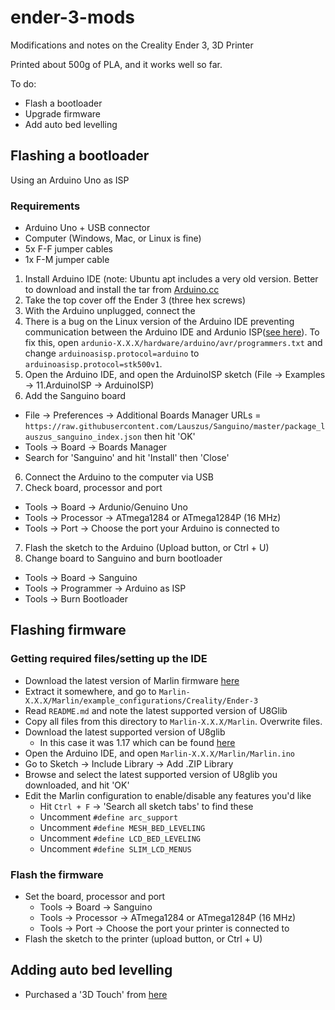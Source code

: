 # ender-3-mods
Modifications and notes on the Creality Ender 3, 3D Printer

Printed about 500g of PLA, and it works well so far.

To do:
- Flash a bootloader
- Upgrade firmware
- Add auto bed levelling

## Flashing a bootloader
Using an Arduino Uno as ISP
### Requirements
- Arduino Uno + USB connector
- Computer (Windows, Mac, or Linux is fine)
- 5x F-F jumper cables
- 1x F-M jumper cable

1. Install Arduino IDE (note: Ubuntu apt includes a very old version. Better to download and install the tar from [Arduino.cc](https://www.arduino.cc/en/Main/Software)
2. Take the top cover off the Ender 3 (three hex screws)
3. With the Arduino unplugged, connect the 
4. There is a bug on the Linux version of the Arduino IDE preventing communication between the Arduino IDE and Ardunio ISP([see here](https://github.com/arduino/Arduino/issues/5520)). To fix this, open `ardunio-X.X.X/hardware/arduino/avr/programmers.txt` and change `arduinoasisp.protocol=arduino` to `arduinoasisp.protocol=stk500v1`.
5. Open the Arduino IDE, and open the ArduinoISP sketch (File -> Examples -> 11.ArduinoISP -> ArduinoISP)
6. Add the Sanguino board
  - File -> Preferences -> Additional Boards Manager URLs = `https://raw.githubusercontent.com/Lauszus/Sanguino/master/package_lauszus_sanguino_index.json` then hit 'OK'
  - Tools -> Board -> Boards Manager
  - Search for 'Sanguino' and hit 'Install' then 'Close'
6. Connect the Arduino to the computer via USB
7. Check board, processor and port
  - Tools -> Board -> Ardunio/Genuino Uno
  - Tools -> Processor -> ATmega1284 or ATmega1284P (16 MHz)
  - Tools -> Port -> Choose the port your Arduino is connected to
7. Flash the sketch to the Arduino (Upload button, or Ctrl + U)
8. Change board to Sanguino and burn bootloader
  - Tools -> Board -> Sanguino
  - Tools -> Programmer -> Arduino as ISP
  - Tools -> Burn Bootloader

## Flashing firmware
### Getting required files/setting up the IDE
- Download the latest version of Marlin firmware [here](http://marlinfw.org/meta/download/)
- Extract it somewhere, and go to `Marlin-X.X.X/Marlin/example_configurations/Creality/Ender-3`
- Read `README.md` and note the latest supported version of U8Glib
- Copy all files from this directory to `Marlin-X.X.X/Marlin`. Overwrite files.
- Download the latest supported version of U8glib
  - In this case it was 1.17 which can be found [here](https://bintray.com/olikraus/u8glib/Arduino/1.17)
- Open the Arduino IDE, and open `Marlin-X.X.X/Marlin/Marlin.ino`
- Go to Sketch -> Include Library -> Add .ZIP Library
- Browse and select the latest supported version of U8glib you downloaded, and hit 'OK'
- Edit the Marlin configuration to enable/disable any features you'd like
  - Hit `Ctrl + F` -> 'Search all sketch tabs' to find these
  - Uncomment `#define arc_support`
  - Uncomment `#define MESH_BED_LEVELING`
  - Uncomment `#define LCD_BED_LEVELING`
  - Uncomment `#define SLIM_LCD_MENUS`
  
### Flash the firmware
- Set the board, processor and port
  - Tools -> Board -> Sanguino
  - Tools -> Processor -> ATmega1284 or ATmega1284P (16 MHz)
  - Tools -> Port -> Choose the port your printer is connected to
- Flash the sketch to the printer (upload button, or Ctrl + U)

## Adding auto bed levelling
- Purchased a '3D Touch' from [here](https://www.aliexpress.com/item/32913903746.html)
